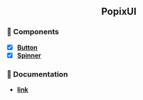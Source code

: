 <h2 align="center">PopixUI</h2>

### 🎨 Components

- [x] **[Button](https://popix-ui.vercel.app/components/button)**
- [x] **[Spinner](https://popix-ui.vercel.app/components/spinner)**

### 📝 Documentation

- **[link](https://popix-ui.vercel.app/)**